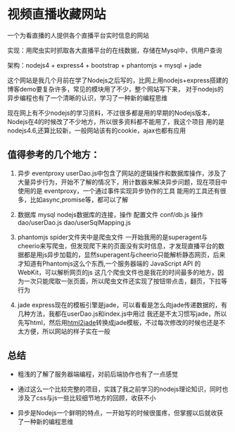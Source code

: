 # 视频直播收藏网站

一个为看直播的人提供各个直播平台实时信息的网站

实现：用爬虫实时抓取各大直播平台的在线数据，存储在Mysql中，供用户查询

架构：nodejs4 + express4 + bootstrap + phantomjs + mysql + jade  


这个网站是我几个月前在学了Nodejs之后写的，比网上用nodejs+express搭建的博客demo要复杂许多，常见的模块用了不少，整个网站写下来，
对于nodejs的异步编程也有了一个清晰的认识，学习了一种新的编程思维

现在网上有不少nodejs的学习资料，不过很多都是用的早期的Nodejs版本，Nodejs在4的时候改了不少地方，所以很多资料都不能用了，我这个项目
用的是nodejs4.6,还算比较新，一般网站该有的cookie，ajax也都有应用
  
  
## 值得参考的几个地方：


1. 异步 eventproxy
userDao.js中包含了网站的逻辑操作和数据库操作，涉及了大量异步行为，开始不了解的情况下，用计数器来解决异步问题，现在项目中使用的是
eventproxy，一个通过事件实现异步协作的工具
能用的工具还有很多，比如async,promise等，都可以了解

2. 数据库 mysql
nodejs数据库的连接，操作
配置文件 conf/db.js
操作 dao/userDao.js   dao/userSqlMapping.js

3. phantomjs
spider文件夹中是爬虫文件
一开始我用的是superagent与cheerio来写爬虫，但发现爬下来的页面没有实时信息，才发现直播平台的数据都是用js异步加载的，显然superagent与cheerio只能解析静态网页，后来才知道有Phantomjs这么个东西,一个服务器端的 JavaScript API 的 WebKit，可以解析网页的js
这几个爬虫文件也是我花的时间最多的地方，因为一次只能爬取一张页面，所以爬虫文件还实现了按钮带点击，翻页，下拉等行为

4. jade
express现在的模板引擎是jade，可以看看是怎么向jade传递数据的，有几种方法，我都在userDao.js和index.js中用过
我还是不太习惯写jade，所以先写html，然后用[html2jade](http://html2jade.org/)转换成jade模板，不过每次修改的时候也还是不太方便，所以网站的样子实在一般



## 总结  

* 粗浅的了解了服务器端编程，对前后端协作也有了一点感觉

* 通过这么一个比较完整的项目，实践了我之前学习的nodejs理论知识，同时也涉及了css与js一些比较细节地方的回顾，收获不小

* 异步是Nodejs一个鲜明的特点，一开始写的时候很蛋疼，但掌握以后就收获了一种新的编程思维














